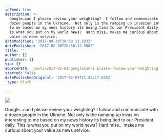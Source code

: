 ```yaml
---
inFeed: true
description: >-
  Google…can I please review your weighting?  I follow and communicate with a
  dozen people in the Ukraine.  Not only is the ramping up invasion interesting
  to me based on my news history its being tied to our President daily.   This
  is what you put on my world news?  Hard miss… makes me curious about your
  value as news service.
dateModified: '2017-08-30T20:58:11.893Z'
datePublished: '2017-08-30T20:58:12.508Z'
title: ''
author: []
publisher: {}
via: {}
sourcePath: _posts/2017-02-01-googlecan-i-please-review-your-weighting-i-follow-and-com.md
starred: false
datePublishedOriginal: '2017-02-01T21:42:17.038Z'
_type: Blurb

---
```

![](https://the-grid-user-content.s3-us-west-2.amazonaws.com/435b767d-2e13-44f3-b83c-5004f4301895.png)

Google...can I please review your weighting? I follow and communicate with a dozen people in the Ukraine. Not only is the ramping up invasion interesting to me based on my news history its being tied to our President daily. This is what you put on my world news? Hard miss... makes me curious about your value as news service.